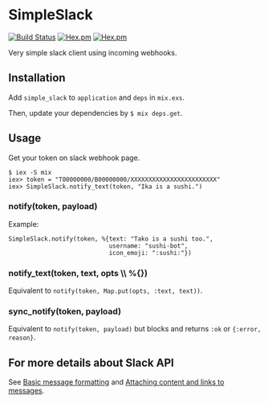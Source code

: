 # SimpleSlack

[![Build Status](https://travis-ci.org/aktsk/simple_slack.svg?branch=master)](https://travis-ci.org/aktsk/simple_slack)
[![Hex.pm](https://img.shields.io/hexpm/v/simple_slack.svg?maxAge=2592000)](https://hex.pm/packages/simple_slack)
[![Hex.pm](https://img.shields.io/hexpm/l/simple_slack.svg?maxAge=2592000)](https://github.com/aktsk/simple_slack/blob/master/LICENSE)

Very simple slack client using incoming webhooks.


## Installation

Add `simple_slack` to `application` and `deps` in `mix.exs`.

Then, update your dependencies by `$ mix deps.get`.


## Usage

Get your token on slack webhook page.

```
$ iex -S mix
iex> token = "T00000000/B00000000/XXXXXXXXXXXXXXXXXXXXXXXX"
iex> SimpleSlack.notify_text(token, "Ika is a sushi.")
```

### notify(token, payload)

Example:

```
SimpleSlack.notify(token, %{text: "Tako is a sushi too.",
                            username: "sushi-bot",
                            icon_emoji: ":sushi:"})
```

### notify_text(token, text, opts \\\\ %{})

Equivalent to `notify(token, Map.put(opts, :text, text))`.

### sync_notify(token, payload)

Equivalent to `notify(token, payload)` but blocks and returns `:ok` or `{:error, reason}`.


## For more details about Slack API

See [Basic message formatting](https://api.slack.com/docs/message-formatting) and [Attaching content and links to messages](https://api.slack.com/docs/message-attachments).
